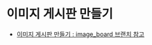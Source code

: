 # 이미지 게시판 만들기

- [이미지 게시판 만들기 : image_board 브랜치 참고](https://github.com/yonggyo1125/Board_JSP/tree/image_board)


